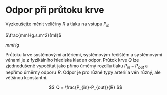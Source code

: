 # Odpor při průtoku krve

<div class="w3-row">
<div class="w3-half">

Vyzkoušejte měnit veličiny $R$ a tlaku na vstupu $P_{in}$

<bdl-range id="id1" title="R - rezistence" min="0.5" max="3.5" default="1.9" step="0.1"></bdl-range> $\frac{mmHg.s.m^2}{ml}$

<bdl-range id="id2" title="Pin - tlak na vstupu" min="15.7" max="50.2" default="25.1" step="0.1"></bdl-range> $mmHg$

<bdl-fmi id="idfmi" mode="oneshot" src="TlakPrutok.js" fminame="TlakPrutok" tolerance="0.000001" starttime="0" fstepsize="0.01" guid="{180a45f3-d7b6-4df8-b1a9-99dfe746691f}" valuereferences="16777216,100663296,16777217,100663296,16777218,100663296" valuelabels="R,Q,Pin,Q,Pout,Q" inputs="id1,16777216,1,1,t;id2,16777217,1,1,t;id3,16777218,1,1,t" inputlabels="R,Pin,Pout"></bdl-fmi>


<bdl-chartjs-xy width="300" height="300" fromid="idfmi" refindex="0" type="line" refvalues="2" labels="R,Q" xlabel="R" ylabel="Q"></bdl-chartjs-xy>

<bdl-chartjs-xy width="300" height="300" fromid="idfmi" refindex="2" type="line" refvalues="2" labels="Pin,Q" xlabel="Pin" ylabel="Q"></bdl-chartjs-xy>




</div>
<div class="w3-half">

Průtoku krve systémovými artériemi, systémovým řečištěm a systémovými vénami je z fyzikálního hlediska kladen odpor. Průtok krve $Q$ lze zjednodušeně vypočítat jako přímo úměrný rozdílu tlaku $P_{in}-P_{out}$ a nepřímo úměrný odporu $R$. Odpor je pro různé typy arterií a vén různý, ale většinou konstantní.

$$ Q = \frac{P_{in}-P_{out}}{R} $$

</div>
</div>


